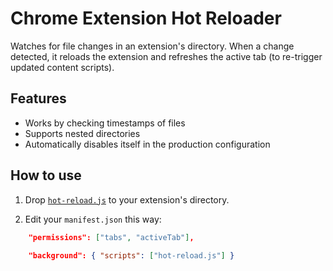 # Chrome Extension Hot Reloader

Watches for file changes in an extension's directory. When a change detected, it reloads the extension and refreshes the active tab (to re-trigger updated content scripts).

## Features

- Works by checking timestamps of files
- Supports nested directories
- Automatically disables itself in the production configuration

## How to use

1. Drop [`hot-reload.js`](https://github.com/xpl/crx-hotreload/blob/master/hot-reload.js) to your extension's directory.

2. Edit your `manifest.json` this way:

```json
    "permissions": ["tabs", "activeTab"],
    
    "background": { "scripts": ["hot-reload.js"] }
```
